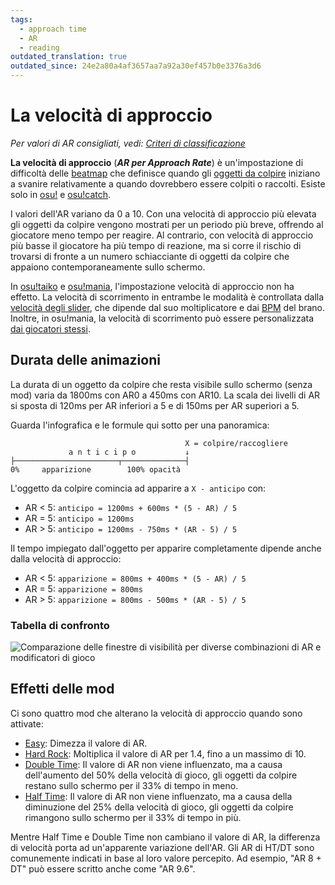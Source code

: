 ```yaml
---
tags:
  - approach time
  - AR
  - reading
outdated_translation: true
outdated_since: 24e2a80a4af3657aa7a92a30ef457b0e3376a3d6
---
```


# La velocità di approccio

*Per valori di AR consigliati, vedi: [Criteri di classificazione](/wiki/Ranking_criteria)*

**La velocità di approccio** (***AR per Approach Rate***) è un'impostazione di difficoltà delle [beatmap](/wiki/Beatmap) che definisce quando gli [oggetti da colpire](/wiki/Gameplay/Hit_object) iniziano a svanire relativamente a quando dovrebbero essere colpiti o raccolti. Esiste solo in [osu!](/wiki/Game_mode/osu!) e [osu!catch](/wiki/Game_mode/osu!catch).

I valori dell'AR variano da 0 a 10. Con una velocità di approccio più elevata gli oggetti da colpire vengono mostrati per un periodo più breve, offrendo al giocatore meno tempo per reagire. Al contrario, con velocità di approccio più basse il giocatore ha più tempo di reazione, ma si corre il rischio di trovarsi di fronte a un numero schiacciante di oggetti da colpire che appaiono contemporaneamente sullo schermo.

In [osu!taiko](/wiki/Game_mode/osu!taiko) e [osu!mania](/wiki/Game_mode/osu!mania), l'impostazione velocità di approccio non ha effetto. La velocità di scorrimento in entrambe le modalità è controllata dalla [velocità degli slider](/wiki/Gameplay/Hit_object/Slider/Slider_velocity), che dipende dal suo moltiplicatore e dai [BPM](/wiki/Music_theory/Tempo) del brano. Inoltre, in osu!mania, la velocità di scorrimento può essere personalizzata [dai giocatori stessi](/wiki/Game_mode/osu!mania#speed-change).

## Durata delle animazioni

La durata di un oggetto da colpire che resta visibile sullo schermo (senza mod) varia da 1800ms con AR0 a 450ms con AR10. La scala dei livelli di AR si sposta di 120ms per AR inferiori a 5 e di 150ms per AR superiori a 5.

Guarda l'infografica e le formule qui sotto per una panoramica:

```
                                       X = colpire/raccogliere
             a n t i c i p o           ↓
├───────────────────────┬──────────────┤
0%     apparizione        100% opacità
```

L'oggetto da colpire comincia ad apparire a `X - anticipo` con:

- AR < 5: `anticipo = 1200ms + 600ms * (5 - AR) / 5`
- AR = 5: `anticipo = 1200ms`
- AR > 5: `anticipo = 1200ms - 750ms * (AR - 5) / 5`

Il tempo impiegato dall'oggetto per apparire completamente dipende anche dalla velocità di approccio:

- AR < 5: `apparizione = 800ms + 400ms * (5 - AR) / 5`
- AR = 5: `apparizione = 800ms`
- AR > 5: `apparizione = 800ms - 500ms * (AR - 5) / 5`

### Tabella di confronto

![](/wiki/shared/ARTable.jpg "Comparazione delle finestre di visibilità per diverse combinazioni di AR e modificatori di gioco")

## Effetti delle mod

Ci sono quattro mod che alterano la velocità di approccio quando sono attivate:

- [Easy](/wiki/Gameplay/Game_modifier/Easy): Dimezza il valore di AR.
- [Hard Rock](/wiki/Gameplay/Game_modifier/Hard_Rock): Moltiplica il valore di AR per 1.4, fino a un massimo di 10.
- [Double Time](/wiki/Gameplay/Game_modifier/Double_Time): Il valore di AR non viene influenzato, ma a causa dell'aumento del 50% della velocità di gioco, gli oggetti da colpire restano sullo schermo per il 33% di tempo in meno.
- [Half Time](/wiki/Gameplay/Game_modifier/Half_Time): Il valore di AR non viene influenzato, ma a causa della diminuzione del 25% della velocità di gioco, gli oggetti da colpire rimangono sullo schermo per il 33% di tempo in più.

Mentre Half Time e Double Time non cambiano il valore di AR, la differenza di velocità porta ad un'apparente variazione dell'AR. Gli AR di HT/DT sono comunemente indicati in base al loro valore percepito. Ad esempio, "AR 8 + DT" può essere scritto anche come "AR 9.6".
